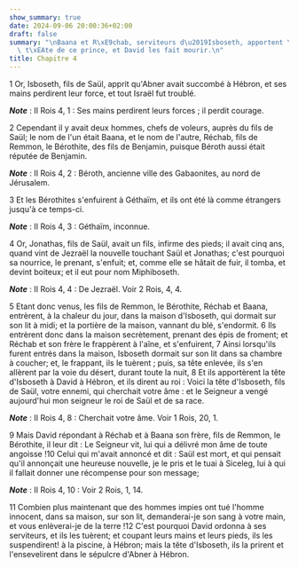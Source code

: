 ```yaml
---
show_summary: true
date: 2024-09-06 20:00:36+02:00
draft: false
summary: "\nBaana et R\xE9chab, serviteurs d\u2019Isboseth, apportent \xE0 David la\
  \ t\xEAte de ce prince, et David les fait mourir.\n"
title: Chapitre 4
---
```





1 Or, Isboseth, fils de Saül, apprit qu'Abner avait succombé à Hébron, et ses mains perdirent leur force, et tout Israël fut troublé.

***Note*** :  II Rois 4, 1 : Ses mains perdirent leurs forces ; il perdit courage.

2 Cependant il y avait deux hommes, chefs de voleurs, auprès du fils de Saül; le nom de l'un était Baana, et le nom de l'autre, Réchab, fils de Remmon, le Bérothite, des fils de Benjamin, puisque Béroth aussi était réputée de Benjamin.

***Note*** :  II Rois 4, 2 : Béroth, ancienne ville des Gabaonites, au nord de Jérusalem.

3 Et les Bérothites s'enfuirent à Géthaïm, et ils ont été là comme étrangers jusqu'à ce temps-ci.

***Note*** :  II Rois 4, 3 : Géthaïm, inconnue.

4 Or, Jonathas, fils de Saül, avait un fils, infirme des pieds; il avait cinq ans, quand vint de Jezraël la nouvelle touchant Saül et Jonathas; c'est pourquoi sa nourrice, le prenant, s'enfuit; et, comme elle se hâtait de fuir, il tomba, et devint boiteux; et il eut pour nom Miphiboseth.

***Note*** :  II Rois 4, 4 : De Jezraël. Voir 2 Rois, 4, 4.


5 Etant donc venus, les fils de Remmon, le Bérothite, Réchab et Baana, entrèrent, à la chaleur du jour, dans la maison d'Isboseth, qui dormait sur son lit à midi; et la portière de la maison, vannant du blé, s'endormit. 6 Ils entrèrent donc dans la maison secrètement, prenant des épis de froment; et Réchab et son frère le frappèrent à l'aîne, et s'enfuirent, 7 Ainsi lorsqu'ils furent entrés dans la maison, Isboseth dormait sur son lit dans sa chambre à coucher; et, le frappant, ils le tuèrent ; puis, sa tête enlevée, ils s'en allèrent par la voie du désert, durant toute la nuit, 8 Et ils apportèrent la tête d'Isboseth à David à Hébron, et ils dirent au roi : Voici la tête d'Isboseth, fils de Saül, votre ennemi, qui cherchait votre âme : et le Seigneur a vengé aujourd'hui mon seigneur le roi de Saül et de sa race.

***Note*** :  II Rois 4, 8 : Cherchait votre âme. Voir 1 Rois, 20, 1.

9 Mais David répondant à Réchab et à Baana son frère, fils de Remmon, le Bérothite, il leur dit : Le Seigneur vit, lui qui a délivré mon âme de toute angoisse !10 Celui qui m'avait annoncé et dit : Saül est mort, et qui pensait qu'il annonçait une heureuse nouvelle, je le pris et le tuai à Siceleg, lui à qui il fallait donner une récompense pour son message;

***Note*** :  II Rois 4, 10 : Voir 2 Rois, 1, 14.

11 Combien plus maintenant que des hommes impies ont tué l'homme innocent, dans sa maison, sur son lit, demanderai-je son sang à votre main, et vous enlèverai-je de la terre !12 C'est pourquoi David ordonna à ses serviteurs, et ils les tuèrent; et coupant leurs mains et leurs pieds, ils les suspendirent! à la piscine, à Hébron; mais la tête d'Isboseth, ils la prirent et l'ensevelirent dans le sépulcre d'Abner à Hébron.

